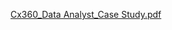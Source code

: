 [Cx360_Data Analyst_Case Study.pdf](https://github.com/user-attachments/files/18178185/Cx360_Data.Analyst_Case.Study.pdf)
